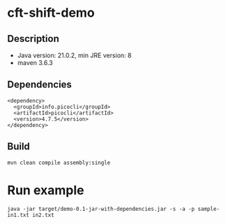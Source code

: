 # cft-shift-demo

## Description
* Java version: 21.0.2, min JRE version: 8
* maven 3.6.3

## Dependencies
```
<dependency>
  <groupId>info.picocli</groupId>
  <artifactId>picocli</artifactId>
  <version>4.7.5</version>
</dependency>
```
## Build
```
mvn clean compile assembly:single
```
# Run example
```
java -jar target/demo-0.1-jar-with-dependencies.jar -s -a -p sample- in1.txt in2.txt
```
